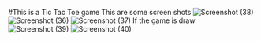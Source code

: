 #This is a Tic Tac Toe game
This are some screen shots
![Screenshot (38)](https://github.com/sourav8927/Tic-Tac-Toe-javaScript/assets/98399593/c9304b14-bd25-4c25-8c1a-d8ebf3e53ee0)
![Screenshot (36)](https://github.com/sourav8927/Tic-Tac-Toe-javaScript/assets/98399593/840deea6-0c14-421a-b69c-fcf9c778ce26)
![Screenshot (37)](https://github.com/sourav8927/Tic-Tac-Toe-javaScript/assets/98399593/a7cd615d-4e92-4307-afd7-7d15a8f8b0c6)
If the game is draw
![Screenshot (39)](https://github.com/sourav8927/Tic-Tac-Toe-javaScript/assets/98399593/66a85302-6604-44fc-ac6c-113dda5876bd)
![Screenshot (40)](https://github.com/sourav8927/Tic-Tac-Toe-javaScript/assets/98399593/2aeefb44-2cb9-4c24-9df7-86ab5cb5e9cc)
